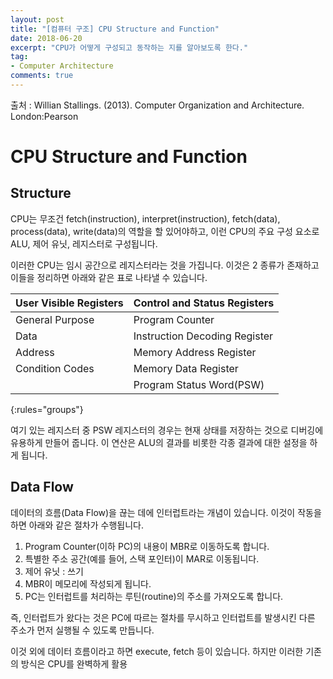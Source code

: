 ```yaml
---
layout: post
title: "[컴퓨터 구조] CPU Structure and Function"
date: 2018-06-20
excerpt: "CPU가 어떻게 구성되고 동작하는 지를 알아보도록 한다."
tag:
- Computer Architecture
comments: true
---
```


출처 : Willian Stallings. (2013). Computer Organization and Architecture. London:Pearson

<!-- ![Instruction](/assets/img/res/2018-CompArch/CPU/simpleInstr.png) -->

# CPU Structure and Function

## Structure

CPU는 무조건 fetch(instruction), interpret(instruction), fetch(data), process(data), write(data)의 역할을 할 있어야하고, 이런 CPU의 주요 구성 요소로 ALU, 제어 유닛, 레지스터로 구성됩니다.

이러한 CPU는 임시 공간으로 레지스터라는 것을 가집니다. 이것은 2 종류가 존재하고 이들을 정리하면 아래와 같은 표로 나타낼 수 있습니다.

| User Visible Registers | Control and Status Registers |
|------------------|------------------------|
| General Purpose | Program Counter |
| Data              | Instruction Decoding Register |
| Address           | Memory Address Register |
| Condition Codes | Memory Data Register |
| | Program Status Word(PSW) | 
{:rules="groups"}

여기 있는 레지스터 중 PSW 레지스터의 경우는 현재 상태를 저장하는 것으로 디버깅에 유용하게 만들어 줍니다. 이 연산은 ALU의 결과를 비롯한 각종 결과에 대한 설정을 하게 됩니다.

## Data Flow

데이터의 흐름(Data Flow)을 끊는 데에 인터럽트라는 개념이 있습니다.  이것이 작동을 하면 아래와 같은 절차가 수행됩니다.

1. Program Counter(이하 PC)의 내용이 MBR로 이동하도록 합니다.
2. 특별한 주소 공간(예를 들어, 스택 포인터)이 MAR로 이동됩니다.
3. 제어 유닛 : 쓰기
4. MBR이 메모리에 작성되게 됩니다.
5. PC는 인터럽트를 처리하는 루틴(routine)의 주소를 가져오도록 합니다.

즉, 인터럽트가 왔다는 것은 PC에 따르는 절차를 무시하고 인터럽트를 발생시킨 다른 주소가 먼저 실행될 수 있도록 만듭니다.

이것 외에 데이터 흐름이라고 하면 execute, fetch 등이 있습니다. 하지만 이러한 기존의 방식은 CPU를 완벽하게 활용